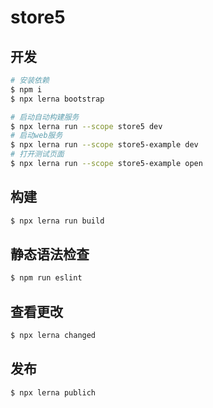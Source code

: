 # store5

## 开发

```bash
# 安装依赖
$ npm i
$ npx lerna bootstrap

# 启动自动构建服务
$ npx lerna run --scope store5 dev
# 启动web服务
$ npx lerna run --scope store5-example dev
# 打开测试页面
$ npx lerna run --scope store5-example open
```

## 构建

```bash
$ npx lerna run build
```

## 静态语法检查

```bash
$ npm run eslint
```

## 查看更改

```bash
$ npx lerna changed
```

## 发布

```bash
$ npx lerna publich
```
